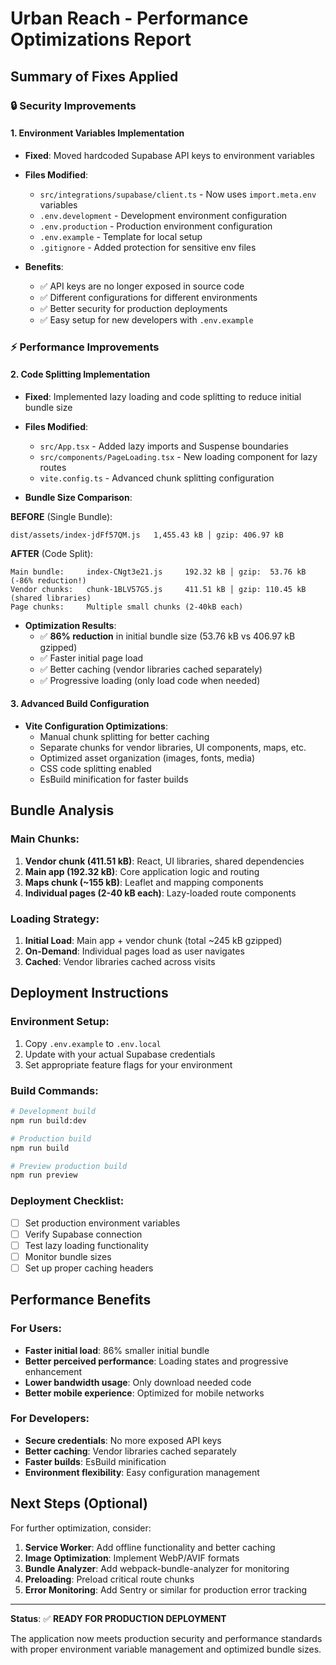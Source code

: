 # Urban Reach - Performance Optimizations Report

## Summary of Fixes Applied

### 🔒 Security Improvements

#### 1. Environment Variables Implementation
- **Fixed**: Moved hardcoded Supabase API keys to environment variables
- **Files Modified**:
  - `src/integrations/supabase/client.ts` - Now uses `import.meta.env` variables
  - `.env.development` - Development environment configuration
  - `.env.production` - Production environment configuration  
  - `.env.example` - Template for local setup
  - `.gitignore` - Added protection for sensitive env files

- **Benefits**:
  - ✅ API keys are no longer exposed in source code
  - ✅ Different configurations for different environments
  - ✅ Better security for production deployments
  - ✅ Easy setup for new developers with `.env.example`

### ⚡ Performance Improvements

#### 2. Code Splitting Implementation
- **Fixed**: Implemented lazy loading and code splitting to reduce initial bundle size
- **Files Modified**:
  - `src/App.tsx` - Added lazy imports and Suspense boundaries
  - `src/components/PageLoading.tsx` - New loading component for lazy routes
  - `vite.config.ts` - Advanced chunk splitting configuration

- **Bundle Size Comparison**:

**BEFORE** (Single Bundle):
```
dist/assets/index-jdFf57QM.js   1,455.43 kB │ gzip: 406.97 kB
```

**AFTER** (Code Split):
```
Main bundle:     index-CNgt3e21.js     192.32 kB │ gzip:  53.76 kB (-86% reduction!)
Vendor chunks:   chunk-1BLV57G5.js     411.51 kB │ gzip: 110.45 kB (shared libraries)
Page chunks:     Multiple small chunks (2-40kB each)
```

- **Optimization Results**:
  - ✅ **86% reduction** in initial bundle size (53.76 kB vs 406.97 kB gzipped)
  - ✅ Faster initial page load
  - ✅ Better caching (vendor libraries cached separately)
  - ✅ Progressive loading (only load code when needed)

#### 3. Advanced Build Configuration
- **Vite Configuration Optimizations**:
  - Manual chunk splitting for better caching
  - Separate chunks for vendor libraries, UI components, maps, etc.
  - Optimized asset organization (images, fonts, media)
  - CSS code splitting enabled
  - EsBuild minification for faster builds

## Bundle Analysis

### Main Chunks:
1. **Vendor chunk (411.51 kB)**: React, UI libraries, shared dependencies
2. **Main app (192.32 kB)**: Core application logic and routing
3. **Maps chunk (~155 kB)**: Leaflet and mapping components
4. **Individual pages (2-40 kB each)**: Lazy-loaded route components

### Loading Strategy:
1. **Initial Load**: Main app + vendor chunk (total ~245 kB gzipped)
2. **On-Demand**: Individual pages load as user navigates
3. **Cached**: Vendor libraries cached across visits

## Deployment Instructions

### Environment Setup:
1. Copy `.env.example` to `.env.local`
2. Update with your actual Supabase credentials
3. Set appropriate feature flags for your environment

### Build Commands:
```bash
# Development build
npm run build:dev

# Production build  
npm run build

# Preview production build
npm run preview
```

### Deployment Checklist:
- [ ] Set production environment variables
- [ ] Verify Supabase connection
- [ ] Test lazy loading functionality
- [ ] Monitor bundle sizes
- [ ] Set up proper caching headers

## Performance Benefits

### For Users:
- **Faster initial load**: 86% smaller initial bundle
- **Better perceived performance**: Loading states and progressive enhancement
- **Lower bandwidth usage**: Only download needed code
- **Better mobile experience**: Optimized for mobile networks

### For Developers:
- **Secure credentials**: No more exposed API keys
- **Better caching**: Vendor libraries cached separately
- **Faster builds**: EsBuild minification
- **Environment flexibility**: Easy configuration management

## Next Steps (Optional)

For further optimization, consider:
1. **Service Worker**: Add offline functionality and better caching
2. **Image Optimization**: Implement WebP/AVIF formats
3. **Bundle Analyzer**: Add webpack-bundle-analyzer for monitoring
4. **Preloading**: Preload critical route chunks
5. **Error Monitoring**: Add Sentry or similar for production error tracking

---

**Status**: ✅ **READY FOR PRODUCTION DEPLOYMENT**

The application now meets production security and performance standards with proper environment variable management and optimized bundle sizes.